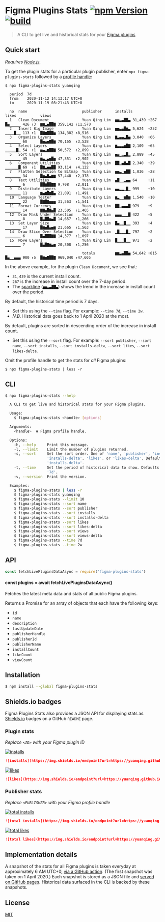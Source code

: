 # Figma Plugins Stats [![npm Version](https://img.shields.io/npm/v/figma-plugins-stats?cacheSeconds=1800)](https://www.npmjs.com/package/figma-plugins-stats) [![build](https://github.com/yuanqing/figma-plugins-stats/workflows/build/badge.svg)](https://github.com/yuanqing/figma-plugins-stats/actions?query=workflow%3Abuild)

> A CLI to get live and historical stats for your [Figma plugins](https://www.figma.com/community)

## Quick start

*Requires [Node.js](https://nodejs.org/).*

To get the plugin stats for a particular plugin publisher, enter `npx figma-plugins-stats` followed by a [profile handle](https://help.figma.com/hc/en-us/articles/360038510833--Create-a-Community-Profile#Creator_profiles):

```
$ npx figma-plugins-stats yuanqing

  period  7d
  from    2020-11-12 14:13:17 UTC+8
  to      2020-11-19 08:21:43 UTC+8

  no  name                         publisher      installs             likes           views
  1   Clean Document               Yuan Qing Lim  ▅▅▃▄██▄ 31,439 ↑267  █▄▁▁▁▁▁ 426 ↑3  ▆▆▃▅██▇ 359,142 ↑11,570
  2   Insert Big Image             Yuan Qing Lim  ▅▅▃▄█▆▃ 5,624  ↑252  ▁▁▁▁█▁▁ 113 ↑1  █▇▆███▅ 134,382 ↑8,516
  3   Organize Layers              Yuan Qing Lim  ▇▃▄▄▃█▅ 3,040  ↑66   ▁▁▁▁▁▁▁ 68      █▅▄▅▇█▆ 70,165  ↑3,528
  4   Select Layers                Yuan Qing Lim  ▆▃▃▃▅█▇ 2,109  ↑65   ▁▁▁▁▁█▁ 54  ↑1  ▅▄▃▆██▇ 50,572  ↑2,899
  5   Sort Layers                  Yuan Qing Lim  ▅▄▁▂▃█▂ 2,889  ↑45   ▁▁▁▁▁▁▁ 45      ▆▄▂▄▅█▅ 47,351  ↑2,902
  6   Component Utilities          Yuan Qing Lim  ██▁▄▇▄█ 2,340  ↑39   ▁▁▁▁▁▁█ 69  ↑1  █▇▃▅▅██ 93,114  ↑4,122
  7   Flatten Selection to Bitmap  Yuan Qing Lim  ▅▅▃▁▅██ 1,036  ↑28   ▁▁▁▁▁▁▁ 34      █▅▄▇▄▆▆ 57,440  ↑2,378
  8   Text Utilities               Yuan Qing Lim  ▄█▁▁▂▄▄ 64     ↑11   ▁▁▁▁▁▁▁ 6       ██▆██▇▇ 9,708   ↑2,011
  9   Distribute Layers            Yuan Qing Lim  ▄▄▂▂▁█▁ 999    ↑10   ▁▁▁▁▁▁▁ 11      ▆▄▆█▆█▄ 21,091  ↑1,491
  10  Language Tester              Yuan Qing Lim  ▆▃▁▁▆█▆ 1,540  ↑10   ▁▁▁▁▁▁▁ 22      █▇█▇▅▅▅ 31,563  ↑1,541
  11  Format Currency              Yuan Qing Lim  ██▁▄▄▄█ 979    ↑9    ▁▁▁▁▁▁▁ 14      ▇▇▄█▇▄█ 23,505  ↑1,465
  12  Draw Mask Under Selection    Yuan Qing Lim  ▄▄▄▁▁▁█ 422    ↑5    ▁▁▁▁▁▁▁ 8       █▃██▅▄█ 14,657  ↑1,266
  13  Set Layer Size               Yuan Qing Lim  █▄▁▁█▁▁ 393    ↑4    ▁▁▁▁▁▁▁ 17      █▆▅█▄▅▆ 21,665  ↑1,563
  14  Draw Slice Over Selection    Yuan Qing Lim  ▁█▁▁▁█▁ 797    ↑2    ▁▁▁▁▁▁▁ 6       █▄███▇▇ 14,377  ↑1,097
  15  Move Layers                  Yuan Qing Lim  █▁▁▁█▁▁ 971    ↑2    ▁▁▁▁▁▁▁ 7       █▄█▇▆▄▅ 20,308  ↑1,256

                                   totals         ▆▆▃▄██▅ 54,642 ↑815  █▄▁▁▄▄▄ 900 ↑6  █▆▅▇██▇ 969,040 ↑47,605

```

In the above example, for the plugin `Clean Document`, we see that:

- `31,439` is the current install count.
- `267` is the increase in install count over the 7-day period.
- The [sparkline](https://www.edwardtufte.com/bboard/q-and-a-fetch-msg?msg_id=0001OR) (`▅▅▃▄██▄`) shows the trend in the increase in install count over the period.

By default, the historical time period is 7 days.

- Set this using the `--time` flag. For example: `--time 7d`, `--time 2w`.
- *N.B.* Historical data goes back to 1 April 2020 at the most.

By default, plugins are sorted in descending order of the increase in install count.

- Set this using the `--sort` flag. For example: `--sort publisher`, `--sort name`, `--sort installs`, `--sort installs-delta`, `--sort likes`, `--sort likes-delta`.

Omit the profile handle to get the stats for *all* Figma plugins:

```
$ npx figma-plugins-stats | less -r
```

## CLI

```sh
$ npx figma-plugins-stats --help

  A CLI to get live and historical stats for your Figma plugins.

  Usage:
    $ figma-plugins-stats <handle> [options]

  Arguments:
    <handle>  A Figma profile handle.

  Options:
    -h, --help     Print this message.
    -l, --limit    Limit the number of plugins returned.
    -s, --sort     Set the sort order. One of 'name', 'publisher', 'installs',
                   'installs-delta', 'likes', or 'likes-delta'. Defaults to
                   'installs-delta'.
    -t, --time     Set the period of historical data to show. Defaults to
                   '7d'.
    -v, --version  Print the version.

  Examples:
    $ figma-plugins-stats | less -r
    $ figma-plugins-stats yuanqing
    $ figma-plugins-stats --limit 10
    $ figma-plugins-stats --sort name
    $ figma-plugins-stats --sort publisher
    $ figma-plugins-stats --sort installs
    $ figma-plugins-stats --sort installs-delta
    $ figma-plugins-stats --sort likes
    $ figma-plugins-stats --sort likes-delta
    $ figma-plugins-stats --sort views
    $ figma-plugins-stats --sort views-delta
    $ figma-plugins-stats --time 7d
    $ figma-plugins-stats --time 2w

```

## API

```js
const fetchLivePluginsDataAsync = require('figma-plugins-stats')
```

#### const plugins = await fetchLivePluginsDataAsync()

Fetches the latest meta data and stats of all public Figma plugins.

Returns a Promise for an array of objects that each have the following keys:

- `id`
- `name`
- `description`
- `lastUpdateDate`
- `publisherHandle`
- `publisherId`
- `publisherName`
- `installCount`
- `likeCount`
- `viewCount`

## Installation

```sh
$ npm install --global figma-plugins-stats
```

## Shields.io badges

Figma Plugins Stats also provides a JSON API for displaying stats as [Shields.io](https://shields.io/) badges on a GitHub `README` page.

### Plugin stats

*Replace `<ID>` with your Figma plugin ID*

[![installs](https://img.shields.io/endpoint?url=https://yuanqing.github.io/figma-plugins-stats/plugin/767379019764649932/installs.json)](https://img.shields.io/endpoint?url=https://yuanqing.github.io/figma-plugins-stats/plugin/767379019764649932/installs.json)

```md
![installs](https://img.shields.io/endpoint?url=https://yuanqing.github.io/figma-plugins-stats/plugin/<ID>/installs.json)
```

[![likes](https://img.shields.io/endpoint?url=https://yuanqing.github.io/figma-plugins-stats/plugin/767379019764649932/likes.json)](https://img.shields.io/endpoint?url=https://yuanqing.github.io/figma-plugins-stats/plugin/767379019764649932/likes.json)

```md
![likes](https://img.shields.io/endpoint?url=https://yuanqing.github.io/figma-plugins-stats/plugin/<ID>/likes.json)
```

### Publisher stats

*Replace `<PUBLISHER>` with your Figma profile handle*

[![total installs](https://img.shields.io/endpoint?url=https://yuanqing.github.io/figma-plugins-stats/publisher/yuanqing/installs.json)](https://img.shields.io/endpoint?url=https://yuanqing.github.io/figma-plugins-stats/publisher/yuanqing/installs.json)

```md
![total installs](https://img.shields.io/endpoint?url=https://yuanqing.github.io/figma-plugins-stats/publisher/<PUBLISHER>/installs.json)
```

[![total likes](https://img.shields.io/endpoint?url=https://yuanqing.github.io/figma-plugins-stats/publisher/yuanqing/likes.json)](https://img.shields.io/endpoint?url=https://yuanqing.github.io/figma-plugins-stats/publisher/yuanqing/likes.json)

```md
![total likes](https://img.shields.io/endpoint?url=https://yuanqing.github.io/figma-plugins-stats/publisher/<PUBLISHER>/likes.json)
```

## Implementation details

A snapshot of the stats for all Figma plugins is taken everyday at approximately 6 AM UTC+0, [via a GitHub action](.github/workflows/scrape.yml). (The first snapshot was taken on 1 April 2020.) Each snapshot is stored as a JSON file and [served on GitHub pages](https://github.com/yuanqing/figma-plugins-stats/tree/gh-pages). Historical data surfaced in the CLI is backed by these snapshots.

## License

[MIT](/LICENSE.md)
